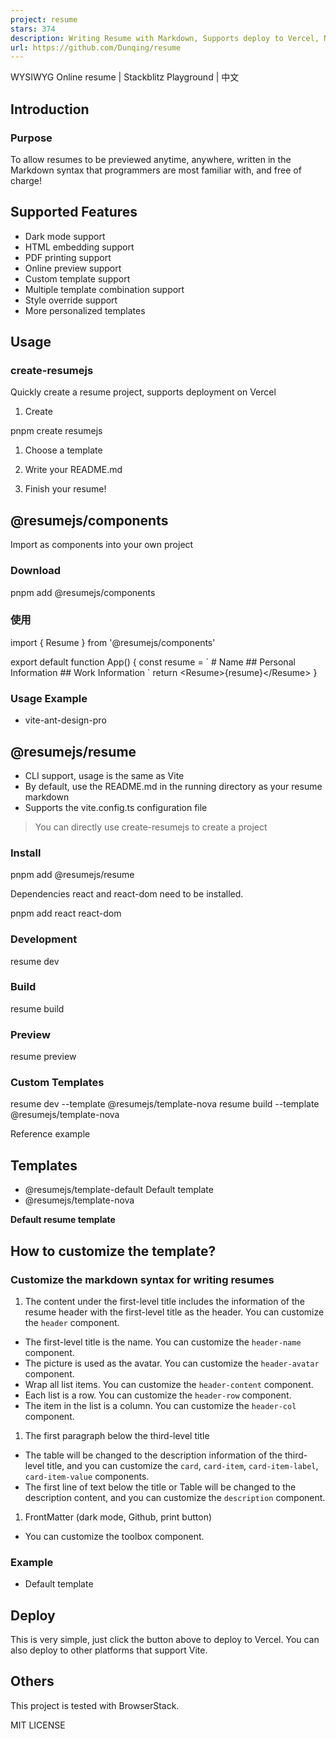 ```yaml
---
project: resume
stars: 374
description: Writing Resume with Markdown, Supports deploy to Vercel, Netlify, Cloudflare. 使用 Markdown 编写简历，支持部署到 Vercel、Netlify 和 Cloudflare。
url: https://github.com/Dunqing/resume
---
```


WYSIWYG Online resume | Stackblitz Playground | 中文

Introduction
------------

### Purpose

To allow resumes to be previewed anytime, anywhere, written in the Markdown syntax that programmers are most familiar with, and free of charge!

Supported Features
------------------

-   Dark mode support
-   HTML embedding support
-   PDF printing support
-   Online preview support
-   Custom template support
-   Multiple template combination support
-   Style override support
-   More personalized templates

Usage
-----

### create-resumejs

Quickly create a resume project, supports deployment on Vercel

1.  Create

pnpm create resumejs

1.  Choose a template
    
2.  Write your README.md
    
3.  Finish your resume!
    

@resumejs/components
--------------------

Import as components into your own project

### Download

pnpm add @resumejs/components

### 使用

import { Resume } from '@resumejs/components'

export default function App() {
  const resume \= \`
    # Name
    ## Personal Information
    ## Work Information
  \`
  return <Resume\>{resume}</Resume\>
}

### Usage Example

-   vite-ant-design-pro

@resumejs/resume
----------------

-   CLI support, usage is the same as Vite
-   By default, use the README.md in the running directory as your resume markdown
-   Supports the vite.config.ts configuration file

> You can directly use create-resumejs to create a project

### Install

pnpm add @resumejs/resume

Dependencies react and react-dom need to be installed.

pnpm add react react-dom

### Development

resume dev

### Build

resume build

### Preview

resume preview

### Custom Templates

resume dev --template @resumejs/template-nova
resume build --template @resumejs/template-nova

Reference example

Templates
---------

-   @resumejs/template-default Default template
-   @resumejs/template-nova

**Default resume template**

How to customize the template?
------------------------------

### Customize the markdown syntax for writing resumes

1.  The content under the first-level title includes the information of the resume header with the first-level title as the header. You can customize the `header` component.

-   The first-level title is the name. You can customize the `header-name` component.
-   The picture is used as the avatar. You can customize the `header-avatar` component.
-   Wrap all list items. You can customize the `header-content` component.
-   Each list is a row. You can customize the `header-row` component.
-   The item in the list is a column. You can customize the `header-col` component.

1.  The first paragraph below the third-level title

-   The table will be changed to the description information of the third-level title, and you can customize the `card`, `card-item`, `card-item-label`, `card-item-value` components.
-   The first line of text below the title or Table will be changed to the description content, and you can customize the `description` component.

1.  FrontMatter (dark mode, Github, print button)

-   You can customize the toolbox component.

### Example

-   Default template

Deploy
------

This is very simple, just click the button above to deploy to Vercel. You can also deploy to other platforms that support Vite.

Others
------

This project is tested with BrowserStack.

MIT LICENSE
